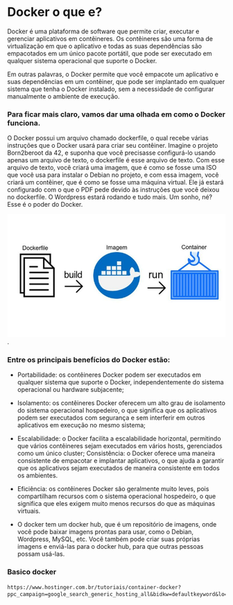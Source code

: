 
# Docker o que e?

Docker é uma plataforma de software que permite criar, executar e gerenciar aplicativos em contêineres. Os contêineres são uma forma de virtualização em que o aplicativo e todas as suas dependências são empacotados em um único pacote portátil, que pode ser executado em qualquer sistema operacional que suporte o Docker.

Em outras palavras, o Docker permite que você empacote um aplicativo e suas dependências em um contêiner, que pode ser implantado em qualquer sistema que tenha o Docker instalado, sem a necessidade de configurar manualmente o ambiente de execução.

### Para ficar mais claro, vamos dar uma olhada em como o Docker funciona.

O Docker possui um arquivo chamado dockerfile, o qual recebe várias instruções que o Docker usará para criar seu contêiner. Imagine o projeto Born2beroot da 42, e suponha que você precisasse configurá-lo usando apenas um arquivo de texto, o dockerfile é esse arquivo de texto. Com esse arquivo de texto, você criará uma imagem, que é como se fosse uma ISO que você usa para instalar o Debian no projeto, e com essa imagem, você criará um contêiner, que é como se fosse uma máquina virtual. Ele já estará configurado com o que o PDF pede devido às instruções que você deixou no dockerfile. O Wordpress estará rodando e tudo mais. Um sonho, né? Esse é o poder do Docker.

![Docker imagem explicativa](./.github/images/docker.png).
### Entre os principais benefícios do Docker estão:

* Portabilidade: os contêineres Docker podem ser executados em qualquer sistema que suporte o Docker,
independentemente do sistema operacional ou hardware subjacente;

* Isolamento: os contêineres Docker oferecem um alto grau de isolamento do sistema operacional hospedeiro,
o que significa que os aplicativos podem ser executados com segurança e sem interferir em outros aplicativos em execução no mesmo sistema;

* Escalabilidade: o Docker facilita a escalabilidade horizontal, permitindo que vários contêineres sejam executados em vários hosts, gerenciados como um único cluster;
Consistência: o Docker oferece uma maneira consistente de empacotar e implantar aplicativos, o que ajuda a garantir que os aplicativos sejam executados de maneira consistente em todos os ambientes.

* Eficiência: os contêineres Docker são geralmente muito leves, pois compartilham recursos com o sistema operacional hospedeiro, o que significa que eles exigem muito menos recursos do que as máquinas virtuais.

* O docker tem um docker hub, que é um repositório de imagens, onde você pode baixar imagens prontas para usar, como o Debian, Wordpress, MySQL, etc. Você também pode criar suas próprias imagens e enviá-las para o docker hub, para que outras pessoas possam usá-las.

### Basico docker
```
https://www.hostinger.com.br/tutoriais/container-docker?ppc_campaign=google_search_generic_hosting_all&bidkw=defaultkeyword&lo=9101272&gclid=CjwKCAjwx_eiBhBGEiwA15gLN3TXUvfCg5RucW3LOKOTkPBag87NN10Lb_76EEo95jnc3iXjR_d5txoCN1cQAvD_BwE
```
